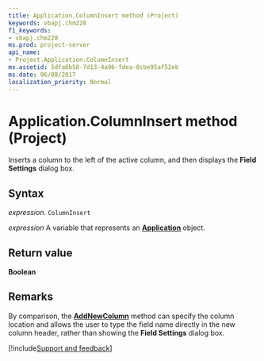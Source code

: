 ```yaml
---
title: Application.ColumnInsert method (Project)
keywords: vbapj.chm228
f1_keywords:
- vbapj.chm228
ms.prod: project-server
api_name:
- Project.Application.ColumnInsert
ms.assetid: 5dfa6b58-7d13-4a96-fdea-8cbe95af52eb
ms.date: 06/08/2017
localization_priority: Normal
---
```



# Application.ColumnInsert method (Project)

Inserts a column to the left of the active column, and then displays the  **Field Settings** dialog box.


## Syntax

_expression_. `ColumnInsert`

_expression_ A variable that represents an **[Application](Project.Application.md)** object.


## Return value

 **Boolean**


## Remarks

By comparison, the  **[AddNewColumn](Project.Application.AddNewColumn.md)** method can specify the column location and allows the user to type the field name directly in the new column header, rather than showing the **Field Settings** dialog box.

[!include[Support and feedback](~/includes/feedback-boilerplate.md)]